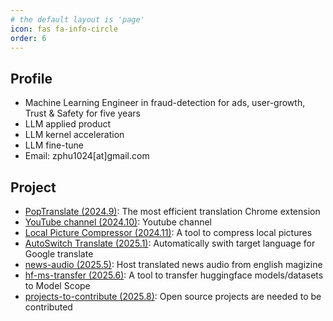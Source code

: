 ```yaml
---
# the default layout is 'page'
icon: fas fa-info-circle
order: 6
---
```


## Profile
- Machine Learning Engineer in fraud-detection for ads, user-growth, Trust & Safety for five years
- LLM applied product
- LLM kernel acceleration
- LLM fine-tune
- Email: zphu1024[at]gmail.com


## Project
- [PopTranslate (2024.9)](https://github.com/wa008/PopTranslate): The most efficient translation Chrome extension
- [YouTube channel (2024.10)](https://www.youtube.com/@Wanderer1024): Youtube channel
- [Local Picture Compressor (2024.11)](https://informal.top/LocalPictureCompress/): A tool to compress local pictures
- [AutoSwitch Translate (2025.1)](https://github.com/wa008/AutoSwitchTranslate): Automatically swith target language for Google translate
- [news-audio (2025.5)](https://github.com/wa008/news-audio): Host translated news audio from english magizine
- [hf-ms-transfer (2025.6)](https://github.com/wa008/hf-ms-transfer): A tool to transfer huggingface models/datasets to Model Scope
- [projects-to-contribute (2025.8)](https://github.com/wa008/projects-to-contribute): Open source projects are needed to be contributed